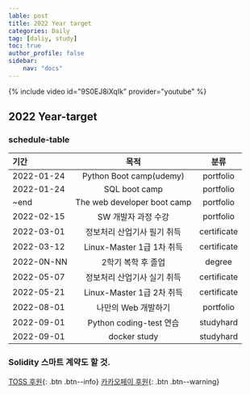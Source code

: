 ```yaml
---
lable: post
title: 2022 Year target
categories: Daily
tag: [daliy, study]
toc: true
author_profile: false
sidebar:
    nav: "docs"
---
```


{% include video id="9S0EJ8iXqIk" provider="youtube" %}

## 2022 Year-target

### schedule-table

| 기간 | 목적 | 분류 |
|:---|:---:|:---:|
| 2022-01-24 | Python Boot camp(udemy) | portfolio |
| 2022-01-24 | SQL boot camp | portfolio |
|    ~end    | The web developer boot camp | portfolio |
| 2022-02-15 | SW 개발자 과정 수강| portfolio |
| 2022-03-01 | 정보처리 산업기사 필기 취득 | certificate |
| 2022-03-12 | Linux-Master 1급 1차 취득 | certificate |
| 2022-0N-NN | 2학기 복학 후 졸업 | degree |
| 2022-05-07 | 정보처리 산업기사 실기 취득 | certificate |
| 2022-05-21 | Linux-Master 1급 2차 취득 | certificate |
| 2022-08-01 | 나만의 Web 개발하기 | portfolio |
| 2022-09-01 | Python coding-test 연습 | studyhard |
| 2022-09-01 | docker study |  studyhard |

### Solidity 스마트 계약도 할 것.


[TOSS 후원](https://toss.me/xenco){: .btn .btn--info} [카카오페이 후원](https://qr.kakaopay.com/FUkkd3RsA){: .btn .btn--warning}